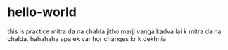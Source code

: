 # hello-world
this is practice
mitra da na chalda.jitho marji vanga kadva lai k mitra da na chalda.
hahahaha
apa ek var hor changes kr k dekhnia
